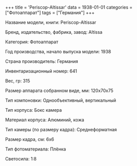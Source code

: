 +++
title = 'Periscop-Altissar'
data = 1938-01-01
categories = ["Фотоаппарат"]
tags = ["Германия"]
+++

Название модели, книги: Periscop-Altissar

Бренд, издательство, фабрика, завод: Altissa

Категория: Фотоаппарат

Год производства, начало выпуска модели: 1938

Страна производитель: Германия

Инвентаризационный номер: 641

Вес, гр: 315

Размер аппарата  собранном виде, мм: 120x70x75

Тип компоновки: Однообъективный, вертикальный

Тип корпуса: Бокс камера

Материал корпуса: Алюминий, кожа

Тип камеры (по размеру кадра): Среднеформатная

Размер кадра, см: 6x6

Тип фотоматериала: Плёнка

Светосила: 1:8

